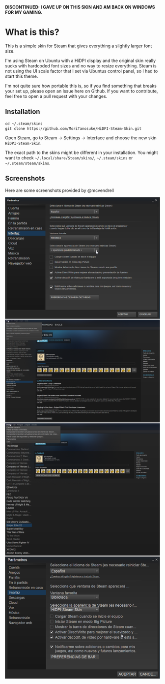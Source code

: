 **DISCONTINUED: I GAVE UP ON THIS SKIN AND AM BACK ON WINDOWS FOR MY GAMING.**



What is this?
=============

This is a simple skin for Steam that gives everything a slightly larger font size.

I'm using Steam on Ubuntu with a HiDPI display and the original skin really sucks with hardcoded font sizes and no way to resize everything. Steam is not using the UI scale factor that I set via Ubuntus control panel, so I had to start this theme.

I'm not quite sure how portable this is, so if you find something that breaks your set up, please open an Issue here on Github. If you want to contribute, feel free to open a pull request with your changes.

Installation
------------

````
cd ~/.steam/skins
git clone https://github.com/MoriTanosuke/HiDPI-Steam-Skin.git
````

Open Steam, go to Steam -> Settings -> Interface and choose the new skin `HiDPI-Steam-Skin`.

The exact path to the skins might be different in your installation. You might want to check `~/.local/share/Steam/skins/`, `~/.steam/skins` or `~/.steam/steam/skins`.

Screenshots
-----------

Here are some screenshots provided by @mcvendrell 

![Screenshot #1](docs/screenshots/screenshot1.png)
![Screenshot #2](docs/screenshots/screenshot2.png)
![Screenshot #3](docs/screenshots/screenshot3.png)
![Screenshot #4](docs/screenshots/screenshot4.png)

